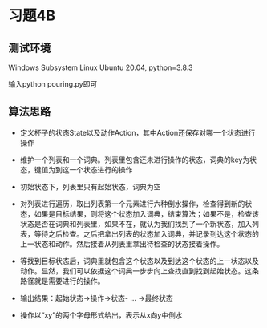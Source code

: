 # 习题4B

## 测试环境
Windows Subsystem Linux Ubuntu 20.04, python=3.8.3

输入python pouring.py即可

## 算法思路
* 定义杯子的状态State以及动作Action，其中Action还保存对哪一个状态进行操作

* 维护一个列表和一个词典。列表里包含还未进行操作的状态，词典的key为状态，键值为到这一个状态进行的操作

* 初始状态下，列表里只有起始状态，词典为空

* 对列表进行遍历，取出列表第一个元素进行六种倒水操作，检查得到新的状态，如果是目标结果，则将这个状态加入词典，结束算法；如果不是，检查该状态是否在词典和列表里，如果不在，就认为我们找到了一个新状态，加入列表，等待之后检查。之后把拿出列表的状态加入词典，并记录到达这个状态的上一状态和动作。然后接着从列表里拿出待检查的状态接着操作。

* 等找到目标状态后，词典里就包含这个状态以及到达这个状态的上一状态以及动作。显然，我们可以依据这个词典一步步向上查找直到找到起始状态。这条路径就是需要进行的操作。

* 输出结果：起始状态->操作->状态- ... ->最终状态

* 操作以“xy”的两个字母形式给出，表示从x向y中倒水
